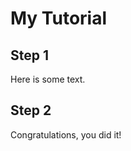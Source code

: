 # My Tutorial

## Step 1

Here is some text.

## Step 2

Congratulations, you did it!

<!-- # Game: Cá Lớn Nuốt Cá Bé

## Giới Thiệu @unplugged

Mục đích của game này là ăn cá con để đạt được nhiều điểm nhất.


## {Step 2}

**Đặt màu bối cảnh trò chơi**

---

- :tree: Mở <br/>
``||scene:Scene||``<br/>
từ bộ công cụ (toolbox), giữ và kéo khối<br/>
``||scene:set background color [ ]||`` <br/>
 thả vào khe trống của hộp ``||loops(noclick):on start||`` bên ngoài màn hình chính. 

~hint Nếu bạn chưa hiểu cách làm, hãy nhấn vào đây 🤷🏽

---

Khi có hướng dẫn, có thể tương tác với các đoạn code (đã được bôi màu dễ nhìn hơn) để thuận tiện việc viết chương trình

Ví dụ, khi chương trình gợi ý <br/>
``||scene:set background color to [ ]||``<br/>
bạn chỉ cần đưa chuột vào cụm từ đó và nhấn chuột, thanh công cụ sẽ tự động hiện lên mục tương ứng để bạn chọn sử dụng  <br/>

```block
scene.setBackgroundColor(13)
```

hint~

💡 _Hãy thay đổi sang màu sắc mà bạn yêu thích bằng cách kích vào ô màu mặc định_ 


---

- :mouse pointer: Nhấn **Next** để sang bước tiếp theo.


#### ~ tutorialhint
```blocks
// @highlight
scene.setBackgroundColor(13)
```


## {Step 3}

 Tạo nhân vật **sprite**.

---

- :paper plane: Mở ``||sprites:Sprites||`` , giữ chuột và kéo <br/>
``||variables(sprites):set [mySprite] to sprite [ ] of kind [Player]||`` <br/>
 thả vào cuối của khối  ``||loops(noclick):on start||`` .

---


~hint sprite là gì nhỉ? 💡

---

 Trong chương trình, mỗi một nhân vật, đồ vật, đối tượng ... đều được gọi là **SPRITE**.

 Bạn có thể thay đổi hiện trạng của Sprites như: vị trí, hình ảnh, tên, thời gian sống sót ...

Nhân vật chính được điều khiển trong chương trình của chúng ta cũng thường là sprite.

hint~


~hint Hướng dẫn bằng hình ảnh 🔍

![Add a sprite block](/static/tutorials/chase-the-pizza/mySprite.gif)

hint~


#### ~ tutorialhint
```blocks
let mySprite: Sprite = null
scene.setBackgroundColor(13)
// @highlight
mySprite = sprites.create(img`.`, SpriteKind.Player)
```

## {Step 4}
**Tạo hình cho nhân vật chính**

- :mouse pointer: Tạo hình cho nhân vật (sprite) bằng cách di chuyển và bấm chuột vào ô vuông màu xám trên <br/> 
``||variables(sprites):set [mySprite] to sprite [ ] of kind [Player]||`` <br/>
 để mở **Sprite Editor**. <br/>
 Bạn có thể mở **Gallery** để chọn và chỉnh sửa hình ảnh của nhân vật theo các mẫu có sẵn.


- :mouse pointer: Nhấn **Done** sau khi bạn hoàn thành.

~hint Hướng dẫn bằng hình ảnh 🔍

![Image editor](/static/tutorials/chase-the-pizza/draw.gif)

hint~



#### ~ tutorialhint
```blocks
let mySprite: Sprite = null
scene.setBackgroundColor(13)
// @highlight
mySprite = sprites.create(img`
. . . . . 5 5 5 5 5 5 5 . . . . 
. . . 5 5 5 5 5 5 5 5 5 5 5 . . 
. . 5 5 5 5 5 5 5 5 5 5 5 5 5 . 
. . 5 5 5 5 5 5 5 5 5 5 5 5 5 . 
. 5 5 5 5 f 5 5 5 5 f 5 5 5 5 5 
. 5 5 5 5 f f 5 5 5 f f 5 5 5 5 
. 5 5 5 5 5 5 5 5 5 5 5 5 5 5 5 
. 5 5 5 5 5 5 5 5 5 5 5 5 5 5 5 
. 5 5 5 5 5 5 5 5 5 5 5 5 5 5 5 
. 5 5 5 f f f f f f f f f 5 5 5 
. 5 5 5 5 f b b b b b f 5 5 5 5 
. . 5 5 5 5 f b b b f 5 5 5 5 . 
. . 5 5 5 5 5 f f f 5 5 5 5 5 . 
. . . 5 5 5 5 5 5 5 5 5 5 5 . . 
. . . . . 5 5 5 5 5 5 5 . . . . 
. . . . . . . . . . . . . . . . 
`, SpriteKind.Player)
```


## {Step 5}

**Làm nhân vật chính di chuyển theo sự điều khiển của mình**

---

- :game: Mở ``||controller:Controller||`` giữ chuột, kéo<br/> 
``||controller:move [mySprite] with buttons||``<br/>
thả vào dòng cuối cùng của khối<br/>
``||loops(noclick):on start||`` đã có sẵn trên màn hình chính.

Giờ thì bạn có thể di chuyển nhân vật của mình bằng nút lên xuống trái phải (hoặc là w s a d). 


~hint Hướng dẫn bằng hình ảnh 🔍

![Add the move block](/static/tutorials/chase-the-pizza/move.gif)

hint~


#### ~ tutorialhint
```blocks
let mySprite: Sprite = null
scene.setBackgroundColor(13)
mySprite = sprites.create(img`
. . . . . 5 5 5 5 5 5 5 . . . . 
. . . 5 5 5 5 5 5 5 5 5 5 5 . . 
. . 5 5 5 5 5 5 5 5 5 5 5 5 5 . 
. . 5 5 5 5 5 5 5 5 5 5 5 5 5 . 
. 5 5 5 5 f 5 5 5 5 f 5 5 5 5 5 
. 5 5 5 5 f f 5 5 5 f f 5 5 5 5 
. 5 5 5 5 5 5 5 5 5 5 5 5 5 5 5 
. 5 5 5 5 5 5 5 5 5 5 5 5 5 5 5 
. 5 5 5 5 5 5 5 5 5 5 5 5 5 5 5 
. 5 5 5 f f f f f f f f f 5 5 5 
. 5 5 5 5 f b b b b b f 5 5 5 5 
. . 5 5 5 5 f b b b f 5 5 5 5 . 
. . 5 5 5 5 5 f f f 5 5 5 5 5 . 
. . . 5 5 5 5 5 5 5 5 5 5 5 . . 
. . . . . 5 5 5 5 5 5 5 . . . . 
. . . . . . . . . . . . . . . . 
`, SpriteKind.Player)
// @highlight
controller.moveSprite(mySprite)
```




## {Step 6}

**Thử trò chơi của mình trên máy**
- :binoculars:  Thử trò chơi của mình trên máy!
<br/>
 Giờ bạn có thể di chuyển nhân vật của mình xung quanh màn hình (sử dụng các phím mũi tên).


![Look for the game window in the lower right](/static/tutorials/chase-the-pizza/game.png)







## {Step 7}

**Thêm cá nhỏ làm thức ăn**

---

- :paper plane: Mở ``||sprites:Sprites||`` ấn giữ và kéo<br/> 
``||variables(sprites):set [ca_con] to sprite [ ] of kind [Player]||``<br/> 
thả vào cuối của khối <br/>
``||loops(noclick):on start||`` trên màn hình.


- :mouse pointer: Kích chuột vào **Player** trong khối<br/>
``||variables(noclick):set [ca_con] to sprite [ ] of kind [Player]||``<br/> và đổi thành  **Food**. (Trong tiếng anh Food nghĩa là thức ăn).

---

~hint Hướng dẫn bằng hình ảnh 🔍

![Change the pizza to food](/static/tutorials/chase-the-pizza/food.gif)

hint~


```blockconfig.local
let ca_con = sprites.create(img`.`, SpriteKind.Player)
```


#### ~ tutorialhint
```blocks
let mySprite: Sprite = null
let ca_con: Sprite = null
scene.setBackgroundColor(13)
mySprite = sprites.create(img`
. . . . 5 5 5 5 5 5 5 . . . . . 
. . 5 5 5 5 5 5 5 5 5 5 5 . . . 
. 5 5 5 5 5 5 5 5 5 5 5 5 5 . . 
. 5 5 5 5 5 5 5 5 5 5 5 5 5 . . 
5 5 5 5 f 5 5 5 5 f 5 5 5 5 5 . 
5 5 5 5 f f 5 5 5 f f 5 5 5 5 . 
5 5 5 5 5 5 5 5 5 5 5 5 5 5 5 . 
5 5 5 5 5 5 5 5 5 5 5 5 5 5 5 . 
5 5 5 f f f f f f f f f 5 5 5 . 
5 5 5 5 f b b b b b f 5 5 5 5 . 
5 5 5 5 5 f b b b f 5 5 5 5 5 . 
. 5 5 5 5 5 f f f 5 5 5 5 5 . . 
. 5 5 5 5 5 5 5 5 5 5 5 5 5 . . 
. . 5 5 5 5 5 5 5 5 5 5 5 . . . 
. . . . 5 5 5 5 5 5 5 . . . . . 
. . . . . . . . . . . . . . . . 
`, SpriteKind.Player)
controller.moveSprite(mySprite)
// @highlight
ca_con = sprites.create(img`.`, SpriteKind.Food)
```


## {Step 8}

**Tạo hình cho cá con**

---

- :mouse pointer: Thay đổi hình ảnh của mồi săn (cá con) bằng cách kích chuột vào ô màu xám trong khối <br/> 
``||variables(noclick):set [pizza] to sprite [ ] of kind [Food]||`` <br/>
để mở chức năng **Sprite Editor**. 

- :mouse pointer: Chọn mục **Gallery** phía trên nếu muốn dùng các mẫu có sẵn. 
![Select the gallery](/static/skillmap/assets/gallery.png)


- :mouse pointer: Kích chuột vào mẫu ưng ý, rồi ấn **Done**.

~hint Hướng dẫn bằng hình ảnh 🔍

![Image gallery](/static/tutorials/chase-the-pizza/gallery.gif)

hint~


💡 _Bạn có thể thoả sức sáng tạo cá con mình thích nếu không muốn sử dụng mẫu có sẵn nhé!_

```blockconfig.local
let pizza = sprites.create(img`.`, SpriteKind.Player)
```


#### ~ tutorialhint
```blocks
let pizza: Sprite = null
let mySprite: Sprite = null
scene.setBackgroundColor(13)
mySprite = sprites.create(img`
. . . . 5 5 5 5 5 5 5 . . . . . 
. . 5 5 5 5 5 5 5 5 5 5 5 . . . 
. 5 5 5 5 5 5 5 5 5 5 5 5 5 . . 
. 5 5 5 5 5 5 5 5 5 5 5 5 5 . . 
5 5 5 5 f 5 5 5 5 f 5 5 5 5 5 . 
5 5 5 5 f f 5 5 5 f f 5 5 5 5 . 
5 5 5 5 5 5 5 5 5 5 5 5 5 5 5 . 
5 5 5 5 5 5 5 5 5 5 5 5 5 5 5 . 
5 5 5 f f f f f f f f f 5 5 5 . 
5 5 5 5 f b b b b b f 5 5 5 5 . 
5 5 5 5 5 f b b b f 5 5 5 5 5 . 
. 5 5 5 5 5 f f f 5 5 5 5 5 . . 
. 5 5 5 5 5 5 5 5 5 5 5 5 5 . . 
. . 5 5 5 5 5 5 5 5 5 5 5 . . . 
. . . . 5 5 5 5 5 5 5 . . . . . 
. . . . . . . . . . . . . . . . 
`, SpriteKind.Player)
controller.moveSprite(mySprite)
pizza = sprites.create(img`
. . . . . . b b b b . . . . . .
. . . . . . b 4 4 4 b . . . . .
. . . . . . b b 4 4 4 b . . . .
. . . . . b 4 b b b 4 4 b . . .
. . . . b d 5 5 5 4 b 4 4 b . .
. . . . b 3 2 3 5 5 4 e 4 4 b .
. . . b d 2 2 2 5 7 5 4 e 4 4 e
. . . b 5 3 2 3 5 5 5 5 e e e e
. . b d 7 5 5 5 3 2 3 5 5 e e e
. . b 5 5 5 5 5 2 2 2 5 5 d e e
. b 3 2 3 5 7 5 3 2 3 5 d d e 4
. b 2 2 2 5 5 5 5 5 5 d d e 4 .
b d 3 2 d 5 5 5 d d d 4 4 . . .
b 5 5 5 5 d d 4 4 4 4 . . . . .
4 d d d 4 4 4 . . . . . . . . .
4 4 4 4 . . . . . . . . . . . .
`, SpriteKind.Food)
```



## {Step 9}

**Thiết lập khi nhân vật chính ăn được mồi**

---

- :paper plane: Mở công cụ ``||sprites:Sprites||`` kéo khối<br/>
``||sprites:on [sprite] of kind [Player] overlaps [otherSprite] of kind [Food]||``<br/>
và thả vào **Khu vực trống bất kì** trên màn hình chính.


🤷🏽‍♀️ _Sử dụng gợi ý (hình bóng đèn phía dưới) nếu bạn không biết phải tìm đối tượng cần kéo thả._



```blockconfig.local
let pizza = sprites.create(img`.`, SpriteKind.Player)
```


#### ~ tutorialhint
```blocks
// @highlight
sprites.onOverlap(SpriteKind.Player, SpriteKind.Food, function (sprite, otherSprite) {

})
```



## {Step 10}

**Tính điểm khi nhân vật chính ăn được mồi**

---

- :id card: Mở công cụ ``||info:Info||`` , kéo khối <br/> 
``||info:change score by [1]||``<br/> 
và thả vào **khe trống** của khối <br/>
``||sprites(noclick):on [sprite] ... overlaps [otherSprite]||`` <br/>
mà ta vừa đặt ở màn hình chính.


```blockconfig.local
let pizza = sprites.create(img`.`, SpriteKind.Player)
```

#### ~ tutorialhint
```blocks
sprites.onOverlap(SpriteKind.Player, SpriteKind.Food, function (sprite, otherSprite) {
    // @highlight
	info.changeScoreBy(1)
})
```





## {Step 11}


- :binoculars: **Kiểm tra chương trình của bạn!**

Bạn có thấy mỗi lần nhân vật chính chạm vào con mồi thì nó không ăn mồi? điểm số thì vẫn tăng lên liên tục, nhưng con mồi mới thì không xuất hiện thêm không? Điều này quả là không hợp lý nhỉ?   

Hãy cùng sửa nhé!




## {Step 12}

**Cho con mồi mới xuất hiện một các ngẫu nhiên**


~hint Ngẫu nhiên nghĩa là gì? 🤷🏽‍♀️

---

Giá trị **ngẫu nhiên** thể hiện việc nhân vật có thể xuất hiện ở bất cứ đâu trên màn hình. 

Trong các chương trình, ta sử dụng khối:

```block
randint(0, scene.screenWidth())
```

Và thiết lập giá trị biến đổi có thể có giá trị nhỏ nhất là **0** và lớn nhất có thể bằng độ lớn của  **màn hình hiển thị**.

hint~

---

- :paper plane: Trong công cụ ``||sprites:Sprites||`` ,kéo khối <br/>
``||sprites:set [sprite] position to...||``<br/> 
và thả vào **cuối khe trống** trong khối <br/>
``||sprites(noclick):on [sprite] ... overlaps [otherSprite]||`` <br/>
trên màn hình chính.


```blockconfig.local
let pizza = sprites.create(img`.`, SpriteKind.Player)
```

#### ~ tutorialhint
```blocks
let pizza: Sprite = null
sprites.onOverlap(SpriteKind.Player, SpriteKind.Food, function (sprite, otherSprite) {
	info.changeScoreBy(1)
    // @highlight
    pizza.setPosition(randint(0, scene.screenWidth()), randint(0, scene.screenHeight()))
})
```




## {Step 13}

**Thiết lập thời gian tối đa cho một lần ăn mồi**

---

- :id card: Từ công cụ ``||info:Info||``, ta kéo khối <br/>
``||info:start countdown [3] (s)||`` <br/> 
và thả vào **cuối khe trống** trong khối <br/>
``||sprites(noclick):on [sprite] ... overlaps [otherSprite]||`` <br/>
trên màn hình chính.

Bạn có thể thay đổi thời gian tối đa cho 1 lần săn mồi bằng cách kích vào ô giá trị và thay đổi bằng giá trị bạn mong muốn.

```blockconfig.local
let pizza = sprites.create(img`.`, SpriteKind.Player)
```

#### ~ tutorialhint
```blocks
let pizza: Sprite = null
sprites.onOverlap(SpriteKind.Player, SpriteKind.Food, function (sprite, otherSprite) {
	info.changeScoreBy(1)
    pizza.setPosition(randint(0, scene.screenWidth()), randint(0, scene.screenHeight()))
    // @highlight
    info.startCountdown(3)
})
```


## {Finale}

**🎉 Tuyệt vời! 🎉**

Bạn đã hoàn thành chương trình **Cá lớn nuốt cá bé** .

Hãy kiểm tra thành quả của mình và thử xem kỷ lục điểm số có thể đạt được của bản thân là bao nhiêu nhé!

Ngoài ra, đừng ngại chia sẻ thành quả này với bạn bè và xem ai là người chơi giỏi nhất nhé!



```blockconfig.local
let pizza = sprites.create(img`.`, SpriteKind.Player)
```

#### ~ tutorialhint
```blocks
let pizza: Sprite = null
let mySprite: Sprite = null
scene.setBackgroundColor(13)
mySprite = sprites.create(img`
. . . . . 5 5 5 5 5 5 . . . . .
. . . 5 5 5 5 5 5 5 5 5 5 . . .
. . 5 5 5 5 5 5 5 5 5 5 5 5 . .
. 5 5 5 5 5 5 5 5 5 5 5 5 5 5 .
. 5 5 5 f f 5 5 5 5 f f 5 5 5 .
5 5 5 5 f f 5 5 5 5 f f 5 5 5 5
5 5 5 5 5 5 5 5 5 5 5 5 5 5 5 5
5 5 5 5 5 5 5 5 5 5 5 5 5 5 5 5
5 5 5 5 5 5 5 5 5 5 5 5 5 5 5 5
5 5 f 5 5 5 5 5 5 5 5 5 5 f 5 5
5 5 5 f 5 5 5 5 5 5 5 5 f 5 5 5
. 5 5 5 f 5 5 5 5 5 5 f 5 5 5 .
. 5 5 5 5 f f f f f f 5 5 5 5 .
. . 5 5 5 5 5 5 5 5 5 5 5 5 . .
. . . 5 5 5 5 5 5 5 5 5 5 . . .
. . . . . 5 5 5 5 5 5 . . . . .
`, SpriteKind.Player)
controller.moveSprite(mySprite)
pizza = sprites.create(img`
. . . . . . b b b b . . . . . .
. . . . . . b 4 4 4 b . . . . .
. . . . . . b b 4 4 4 b . . . .
. . . . . b 4 b b b 4 4 b . . .
. . . . b d 5 5 5 4 b 4 4 b . .
. . . . b 3 2 3 5 5 4 e 4 4 b .
. . . b d 2 2 2 5 7 5 4 e 4 4 e
. . . b 5 3 2 3 5 5 5 5 e e e e
. . b d 7 5 5 5 3 2 3 5 5 e e e
. . b 5 5 5 5 5 2 2 2 5 5 d e e
. b 3 2 3 5 7 5 3 2 3 5 d d e 4
. b 2 2 2 5 5 5 5 5 5 d d e 4 .
b d 3 2 d 5 5 5 d d d 4 4 . . .
b 5 5 5 5 d d 4 4 4 4 . . . . .
4 d d d 4 4 4 . . . . . . . . .
4 4 4 4 . . . . . . . . . . . .
`, SpriteKind.Food)

sprites.onOverlap(SpriteKind.Player, SpriteKind.Food, function (sprite, otherSprite) {
	info.changeScoreBy(1)
    pizza.setPosition(randint(0, scene.screenWidth()), randint(0, scene.screenHeight()))
    info.startCountdown(3)
})
```


```blockconfig.global
let pizza: Sprite = null

scene.setBackgroundColor(13)
sprites.onOverlap(SpriteKind.Player, SpriteKind.Food, function (sprite, otherSprite) {})
randint(0, scene.screenWidth())
pizza.setPosition(randint(0, scene.screenWidth()), randint(0, scene.screenHeight()))
info.startCountdown(3)

```

```package
chase-the-pizza=github:kiki-lee/chase-the-pizza
``` -->
